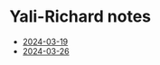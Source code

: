 # Yali-Richard notes
- [2024-03-19](/yali-rich/2024-03-19.md)
- [2024-03-26](/yali-rich/2024-03-26.md)
